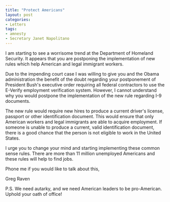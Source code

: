```yaml
---
title: "Protect Americans"
layout: post
categories:
- Letters
tags:
- amnesty
- Secretary Janet Napolitano
---
```


I am starting to see a worrisome trend at the Department of Homeland Security. It appears that you are postponing the implementation of new rules which help American and legal immigrant workers.

Due to the impending court case I was willing to give you and the Obama administration the benefit of the doubt regarding your postponement of President Bush's executive order requiring all federal contractors to use the E-Verify employment verification system. However, I cannot understand why you would postpone the implementation of the new rule regarding I-9 documents.

The new rule would require new hires to produce a current driver's license, passport or other identification document. This would ensure that only American workers and legal immigrants are able to acquire employment. If someone is unable to produce a current, valid identification document, there is a good chance that the person is not eligible to work in the United States.

I urge you to change your mind and starting implementing these common sense rules. There are more than 11 million unemployed Americans and these rules will help to find jobs.

Phone me if you would like to talk about this,

Greg Raven

P.S. We need autarky, and we need American leaders to be pro-American. Uphold your oath of office!